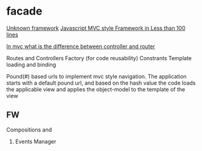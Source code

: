 # facade

[Unknown framework](https://www.shipwire.com/w/jobs/unknown-javascript-framework/)
[Javascript MVC style Framework in Less than 100 lines](http://www.codeproject.com/Articles/869488/JavaScript-MVC-Style-Framework-in-Less-Than-Lines)

[In mvc what is the difference between controller and router](http://softwareengineering.stackexchange.com/questions/135495/in-mvc-what-is-the-difference-between-controller-and-router)

Routes and Controllers
Factory (for code reusability)
Constrants
Template loading and binding

Pound(#) based urls to implement mvc style navigation. The application starts with a default
pound url, and based on the hash value the code loads the applicable view and applies the object-model
to the template of the view

## FW

Compositions and 

1. Events Manager
